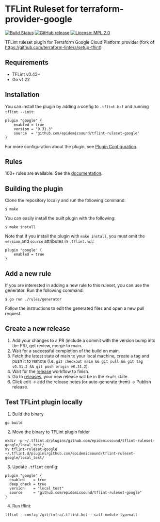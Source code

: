 # TFLint Ruleset for terraform-provider-google
[![Build Status](https://github.com/epidemicsound/tflint-ruleset-google/workflows/build/badge.svg?branch=main)](https://github.com/epidemicsound/tflint-ruleset-google/actions)
[![GitHub release](https://img.shields.io/github/release/epidemicsound/tflint-ruleset-google.svg)](https://github.com/epidemicsound/tflint-ruleset-google/releases/latest)
[![License: MPL 2.0](https://img.shields.io/badge/License-MPL%202.0-blue.svg)](LICENSE)

TFLint ruleset plugin for Terraform Google Cloud Platform provider (fork of https://github.com/terraform-linters/setup-tflint)

## Requirements

- TFLint v0.42+
- Go v1.22

## Installation

You can install the plugin by adding a config to `.tflint.hcl` and running `tflint --init`:

```hcl
plugin "google" {
    enabled = true
    version = "0.31.3"
    source  = "github.com/epidemicsound/tflint-ruleset-google"
}
```

For more configuration about the plugin, see [Plugin Configuration](docs/configuration.md).

## Rules

100+ rules are available. See the [documentation](docs/rules/README.md).

## Building the plugin

Clone the repository locally and run the following command:

```
$ make
```

You can easily install the built plugin with the following:

```
$ make install
```

Note that if you install the plugin with `make install`, you must omit the `version` and `source` attributes in `.tflint.hcl`:

```hcl
plugin "google" {
    enabled = true
}
```

## Add a new rule

If you are interested in adding a new rule to this ruleset, you can use the generator. Run the following command:

```
$ go run ./rules/generator
```

Follow the instructions to edit the generated files and open a new pull request.

## Create a new release

1. Add your changes to a PR (include a commit with the version bump into the PR), get review, merge to main.
2. Wait for a successful completion of the build on main.
3. Fetch the latest state of main to your local machine, create a tag and push it to remote
   (i.e. `git checkout main && git pull && git tag v0.31.2 && git push origin v0.31.2`).
4. Wait for the [release](https://github.com/epidemicsound/tflint-ruleset-google/actions/workflows/release.yml) workflow to finish.
5. Go to [releases](https://github.com/epidemicsound/tflint-ruleset-google/releases), your new release will be in the `draft` state.
6. Click edit -> add the release notes (or auto-generate them) -> Publish release.

## Test TFLint plugin locally

1. Build the binary

```
go build
```

2. Move the binary to TFLint plugin folder

```
mkdir -p ~/.tflint.d/plugins/github.com/epidemicsound/tflint-ruleset-google/local_test/
mv tflint-ruleset-google ~/.tflint.d/plugins/github.com/epidemicsound/tflint-ruleset-google/local_test/
```

3. Update `.tflint` config:

```
plugin "google" {
  enabled    = true
  deep_check = true
  version    = "local_test"
  source     = "github.com/epidemicsound/tflint-ruleset-google"
}
```

4. Run tflint:

```
tflint --config /git/infra/.tflint.hcl --call-module-type=all
```
